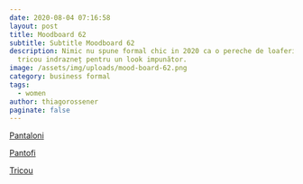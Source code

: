 ```yaml
---
date: 2020-08-04 07:16:58
layout: post
title: Moodboard 62
subtitle: Subtitle Moodboard 62
description: Nimic nu spune formal chic in 2020 ca o pereche de loaferi și un
  tricou indrazneț pentru un look impunător.
image: /assets/img/uploads/mood-board-62.png
category: business formal
tags:
  - women
author: thiagorossener
paginate: false
---
```

[Pantaloni](http://bit.do/fHdJv)

[Pantofi](http://bit.do/fHdJy)

[Tricou](http://bit.do/fHdJz)